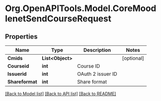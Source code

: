 # Org.OpenAPITools.Model.CoreMoodlenetSendCourseRequest

## Properties

Name | Type | Description | Notes
------------ | ------------- | ------------- | -------------
**Cmids** | **List&lt;Object&gt;** |  | [optional] 
**Courseid** | **int** | Course ID | 
**Issuerid** | **int** | OAuth 2 issuer ID | 
**Shareformat** | **int** | Share format | 

[[Back to Model list]](../README.md#documentation-for-models) [[Back to API list]](../README.md#documentation-for-api-endpoints) [[Back to README]](../README.md)

